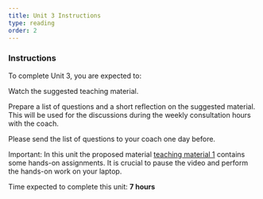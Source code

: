 ```yaml
---
title: Unit 3 Instructions 
type: reading
order: 2
---
```


### Instructions 

To complete Unit 3, you are expected to: 

Watch the suggested teaching material. 

Prepare a list of questions and a short reflection on the suggested material. This will be used for the discussions during the weekly consultation hours with the coach.  

Please send the list of questions to your coach one day before. 

Important: In this unit the proposed material [teaching material 1](https://www.youtube.com/watch?v=8hly31xKli0&t=854s) contains some hands-on assignments. It is crucial to pause the video and perform the hands-on work on your laptop. 

Time expected to complete this unit: **7 hours**
